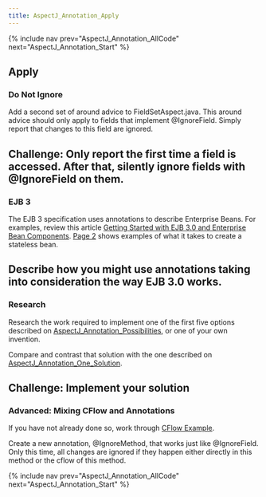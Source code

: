 ```yaml
---
title: AspectJ_Annotation_Apply
---
```

{% include nav prev="AspectJ_Annotation_AllCode" next="AspectJ_Annotation_Start" %}

## Apply

### Do Not Ignore
Add a second set of around advice to FieldSetAspect.java. This around advice should only apply to fields that implement @IgnoreField. Simply report that changes to this field are ignored.

**Challenge:** Only report the first time a field is accessed. After that, silently ignore fields with @IgnoreField on them.
----
### EJB 3
The EJB 3 specification uses annotations to describe Enterprise Beans. For examples, review this article [Getting Started with EJB 3.0 and Enterprise Bean Components](http://www.devx.com/Java/Article/30045). [Page 2](http://www.devx.com/Java/Article/30045/0/page/2) shows examples of what it takes to create a stateless bean.

Describe how you might use annotations taking into consideration the way EJB 3.0 works.
----
### Research
Research the work required to implement one of the first five options described on [AspectJ_Annotation_Possibilities](AspectJ_Annotation_Possibilities), or one of your own invention.

Compare and contrast that solution with the one described on [AspectJ_Annotation_One_Solution](AspectJ_Annotation_One_Solution).

**Challenge:** Implement your solution
----
### Advanced: Mixing CFlow and Annotations
If you have not already done so, work through [CFlow Example](AspectJ_CFlow).

Create a new annotation, @IgnoreMethod, that works just like @IgnoreField. Only this time, all changes are ignored if they happen either directly in this method or the cflow of this method.

{% include nav prev="AspectJ_Annotation_AllCode" next="AspectJ_Annotation_Start" %}

